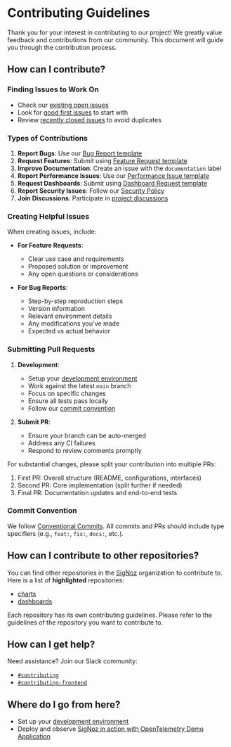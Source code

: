 # Contributing Guidelines

Thank you for your interest in contributing to our project! We greatly value feedback and contributions from our community. This document will guide you through the contribution process.

## How can I contribute?

### Finding Issues to Work On
- Check our [existing open issues](https://github.com/SigNoz/signoz/issues?q=is%3Aopen+is%3Aissue)
- Look for [good first issues](https://github.com/SigNoz/signoz/issues?q=is%3Aissue+is%3Aopen+label%3A%22good+first+issue%22) to start with
- Review [recently closed issues](https://github.com/SigNoz/signoz/issues?q=is%3Aissue+is%3Aclosed) to avoid duplicates

### Types of Contributions

1. **Report Bugs**: Use our [Bug Report template](https://github.com/SigNoz/signoz/issues/new?assignees=&labels=&template=bug_report.md&title=)
2. **Request Features**: Submit using [Feature Request template](https://github.com/SigNoz/signoz/issues/new?assignees=&labels=&template=feature_request.md&title=)
3. **Improve Documentation**: Create an issue with the `documentation` label
4. **Report Performance Issues**: Use our [Performance Issue template](https://github.com/SigNoz/signoz/issues/new?assignees=&labels=&template=performance-issue-report.md&title=)
5. **Request Dashboards**: Submit using [Dashboard Request template](https://github.com/SigNoz/signoz/issues/new?assignees=&labels=dashboard-template&projects=&template=request_dashboard.md&title=%5BDashboard+Request%5D+)
6. **Report Security Issues**: Follow our [Security Policy](https://github.com/SigNoz/signoz/security/policy)
7. **Join Discussions**: Participate in [project discussions](https://github.com/SigNoz/signoz/discussions)

### Creating Helpful Issues

When creating issues, include:

- **For Feature Requests**:
  - Clear use case and requirements
  - Proposed solution or improvement
  - Any open questions or considerations

- **For Bug Reports**:
  - Step-by-step reproduction steps
  - Version information
  - Relevant environment details
  - Any modifications you've made
  - Expected vs actual behavior

### Submitting Pull Requests

1. **Development**:
   - Setup your [development environment](docs/contributing/development.md)
   - Work against the latest `main` branch
   - Focus on specific changes
   - Ensure all tests pass locally
   - Follow our [commit convention](#commit-convention)

2. **Submit PR**:
   - Ensure your branch can be auto-merged
   - Address any CI failures
   - Respond to review comments promptly

For substantial changes, please split your contribution into multiple PRs:

1. First PR: Overall structure (README, configurations, interfaces)
2. Second PR: Core implementation (split further if needed)
3. Final PR: Documentation updates and end-to-end tests

### Commit Convention

We follow [Conventional Commits](https://www.conventionalcommits.org/en/v1.0.0/). All commits and PRs should include type specifiers (e.g., `feat:`, `fix:`, `docs:`, etc.).

## How can I contribute to other repositories?

You can find other repositories in the [SigNoz](https://github.com/SigNoz) organization to contribute to. Here is a list of **highlighted** repositories:

- [charts](https://github.com/SigNoz/charts)
- [dashboards](https://github.com/SigNoz/dashboards)

Each repository has its own contributing guidelines. Please refer to the guidelines of the repository you want to contribute to.

## How can I get help?

Need assistance? Join our Slack community:
- [`#contributing`](https://signoz-community.slack.com/archives/C01LWQ8KS7M)
- [`#contributing-frontend`](https://signoz-community.slack.com/archives/C027134DM8B)

## Where do I go from here?

- Set up your [development environment](docs/contributing/development.md)
- Deploy and observe [SigNoz in action with OpenTelemetry Demo Application](docs/otel-demo/otel-demo-docs.md)
